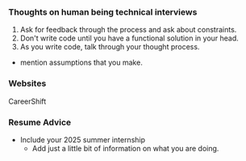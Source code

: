 ### Thoughts on human being technical interviews
1. Ask for feedback through the process and ask about constraints.
2. Don't write code until you have a functional solution in your head.
3. As you write code, talk through your thought process.
  - mention assumptions that you make.

### Websites
CareerShift

### Resume Advice
- Include your 2025 summer internship
  - Add just a little bit of information on what you are doing.
